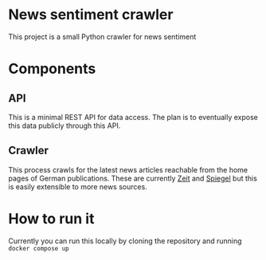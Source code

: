 # News sentiment crawler

This project is a small Python crawler for news sentiment

# Components

## API

This is a minimal REST API for data access. The plan is to eventually expose
this data publicly through this API.

## Crawler

This process crawls for the latest news articles reachable from the home pages of
German publications. These are currently [Zeit](https://zeit.de) and
[Spiegel](https://spiegel.de) but this is easily extensible to more news
sources.

# How to run it

Currently you can run this locally by cloning the repository and running `docker compose up`
